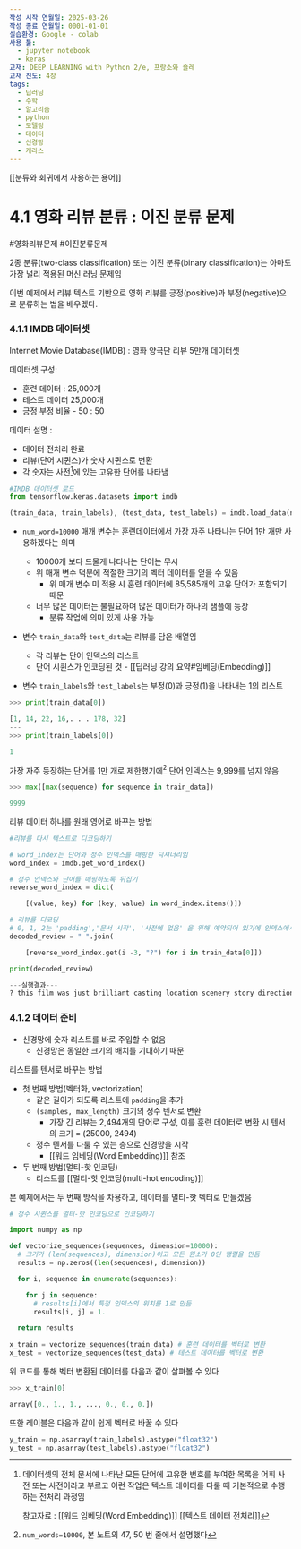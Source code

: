```yaml
---
작성 시작 연월일: 2025-03-26
작성 종료 연월일: 0001-01-01
실습환경: Google - colab
사용 툴:
  - jupyter notebook
  - keras
교재: DEEP LEARNING with Python 2/e, 프랑소와 숄레
교재 진도: 4장
tags:
  - 딥러닝
  - 수학
  - 알고리즘
  - python
  - 모델링
  - 데이터
  - 신경망
  - 케라스
---
```

[[분류와 회귀에서 사용하는 용어]]

# 4.1 영화 리뷰 분류 : 이진 분류 문제
#영화리뷰문제 #이진분류문제

2종 분류(two-class classification) 또는 이진 분류(binary classification)는 아마도 가장 널리 적용된 머신 러닝 문제임

이번 예제에서 리뷰 텍스트 기반으로 영화 리뷰를 긍정(positive)과 부정(negative)으로 분류하는 법을 배우겠다.

### 4.1.1 IMDB 데이터셋

Internet Movie Database(IMDB) : 영화 양극단 리뷰 5만개 데이터셋

데이터셋 구성:
- 훈련 데이터 : 25,000개
- 테스트 데이터 25,000개
- 긍정 부정 비율 - 50 : 50

데이터 설명 :
- 데이터 전처리 완료
- 리뷰(단어 시퀸스)가 숫자 시퀸스로 변환
- 각 숫자는 사전[^1]에 있는 고유한 단어를 나타냄

```python
#IMDB 데이터셋 로드
from tensorflow.keras.datasets import imdb

(train_data, train_labels), (test_data, test_labels) = imdb.load_data(num_words=10000)
```

- `num_word=10000` 매개 변수는 훈련데이터에서 가장 자주 나타나는 단어 1만 개만 사용하겠다는 의미
	- 10000개 보다 드물게 나타나는 단어는 무시
	- 위 매개 변수 덕분에 적절한 크기의 벡터 데이터를 얻을 수 있음
		- 위 매개 변수 미 적용 시 훈련 데이터에 85,585개의 고유 단어가 포함되기 때문
	- 너무 많은 데이터는 불필요하며 많은 데이터가 하나의 샘플에 등장
		- 분류 작업에 의미 있게 사용 가능


- 변수 `train_data`와 `test_data`는 리뷰를 담은 배열임
	- 각 리뷰는 단어 인덱스의 리스트
	- 단어 시퀸스가 인코딩된 것 - [[딥러닝 강의 요약#임베딩(Embedding)]]
- 변수 `train_labels`와 `test_labels`는 부정(0)과 긍정(1)을 나타내는 1의 리스트

```python
>>> print(train_data[0])

[1, 14, 22, 16,. . . 178, 32]
---
>>> print(train_labels[0])

1
```

가장 자주 등장하는 단어를 1만 개로 제한했기에[^2] 단어 인덱스는 9,999를 넘지 않음

```python
>>> max([max(sequence) for sequence in train_data])

9999
```

리뷰 데이터 하나를 원래 영어로 바꾸는 방법

```python
#리뷰를 다시 텍스트로 디코딩하기

# word_index는 단어와 정수 인덱스를 매핑한 딕셔너리임
word_index = imdb.get_word_index()

# 정수 인덱스와 단어를 매핑하도록 뒤집기
reverse_word_index = dict(

    [(value, key) for (key, value) in word_index.items()])

# 리뷰를 디코딩
# 0, 1, 2는 'padding','문서 시작', '사전에 없음' 을 위해 예약되어 있기에 인덱스에서 3을 뺌
decoded_review = " ".join(

    [reverse_word_index.get(i -3, "?") for i in train_data[0]])

print(decoded_review)

---실행결과---
? this film was just brilliant casting location scenery story direction everyone's really suited the part they played and you could just imagine being there robert ? is an amazing actor and now the same being director ? father came from the same scottish island as myself so i loved the fact there was a real connection with this film the witty remarks throughout the film were great it was just brilliant so much that i bought the film as soon as it was released for ? and would recommend it to everyone to watch and the fly fishing was amazing really cried at the end it was so sad and you know what they say if you cry at a film it must have been good and this definitely was also ? to the two little boy's that played the ? of norman and paul they were just brilliant children are often left out of the ? list i think because the stars that play them all grown up are such a big profile for the whole film but these children are amazing and should be praised for what they have done don't you think the whole story was so lovely because it was true and was someone's life after all that was shared with us all
```

### 4.1.2 데이터 준비

- 신경망에 숫자 리스트를 바로 주입할 수 없음
	- 신경망은 동일한 크기의 배치를 기대하기 때문

리스트를 텐서로 바꾸는 방법
- 첫 번째 방법(벡터화, vectorization)
	- 같은 길이가 되도록 리스트에 `padding`을 추가
	- `(samples, max_length)` 크기의 정수 텐서로 변환
		- 가장 긴 리뷰는 2,494개의 단어로 구성, 이를 훈련 데이터로 변환 시 텐서의 크기 = (25000, 2494)
	- 정수 텐서를 다룰 수 있는 층으로 신경망을 시작 
		- [[워드 임베딩(Word Embedding)]] 참조
- 두 번째 방법(멀티-핫 인코딩)
	- 리스트를 [[멀티-핫 인코딩(multi-hot encoding)]]  

본 예제에서는 두 번째 방식을 차용하고, 데이터를 멀티-핫 벡터로 만들겠음


```python
# 정수 시퀸스를 멀티-핫 인코딩으로 인코딩하기

import numpy as np

def vectorize_sequences(sequences, dimension=10000):
  # 크기가 (len(sequences), dimension)이고 모든 원소가 0인 행렬을 만듬
  results = np.zeros((len(sequences), dimension))

  for i, sequence in enumerate(sequences):

    for j in sequence:
	  # results[i]에서 특정 인덱스의 위치를 1로 만듬
      results[i, j] = 1.

  return results
  
x_train = vectorize_sequences(train_data) # 훈련 데이터를 벡터로 변환
x_test = vectorize_sequences(test_data) # 테스트 데이터를 벡터로 변환
```

위 코드를 통해 벡터 변환된 데이터를 다음과 같이 살펴볼 수 있다

```python
>>> x_train[0]

array([0., 1., 1., ..., 0., 0., 0.])
```

또한 레이블은 다음과 같이 쉽게 벡터로 바꿀 수 있다

```python
y_train = np.asarray(train_labels).astype("float32")
y_test = np.asarray(test_labels).astype("float32")
```























[^1]: 데이터셋의 전체 문서에 나타난 모든 단어에 고유한 번호를 부여한 목록을 어휘 사전 또는 사전이라고 부르고 이런 작업은 텍스트 데이터를 다룰 때 기본적으로 수행하는 전처리 과정임
	
	참고자료 : 
	[[워드 임베딩(Word Embedding)]]
	[[텍스트 데이터 전처리]]

[^2]: `num_words=10000`, 본 노트의 47, 50 번 줄에서 설명했다
